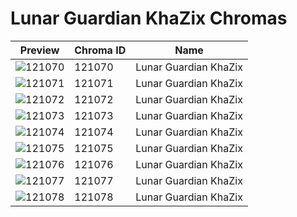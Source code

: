 # Lunar Guardian KhaZix Chromas



| Preview | Chroma ID | Name |
|---------|-----------|------|
| ![121070](https://raw.communitydragon.org/latest/plugins/rcp-be-lol-game-data/global/default/v1/champion-chroma-images/121/121070.png) | 121070 | Lunar Guardian KhaZix |
| ![121071](https://raw.communitydragon.org/latest/plugins/rcp-be-lol-game-data/global/default/v1/champion-chroma-images/121/121071.png) | 121071 | Lunar Guardian KhaZix |
| ![121072](https://raw.communitydragon.org/latest/plugins/rcp-be-lol-game-data/global/default/v1/champion-chroma-images/121/121072.png) | 121072 | Lunar Guardian KhaZix |
| ![121073](https://raw.communitydragon.org/latest/plugins/rcp-be-lol-game-data/global/default/v1/champion-chroma-images/121/121073.png) | 121073 | Lunar Guardian KhaZix |
| ![121074](https://raw.communitydragon.org/latest/plugins/rcp-be-lol-game-data/global/default/v1/champion-chroma-images/121/121074.png) | 121074 | Lunar Guardian KhaZix |
| ![121075](https://raw.communitydragon.org/latest/plugins/rcp-be-lol-game-data/global/default/v1/champion-chroma-images/121/121075.png) | 121075 | Lunar Guardian KhaZix |
| ![121076](https://raw.communitydragon.org/latest/plugins/rcp-be-lol-game-data/global/default/v1/champion-chroma-images/121/121076.png) | 121076 | Lunar Guardian KhaZix |
| ![121077](https://raw.communitydragon.org/latest/plugins/rcp-be-lol-game-data/global/default/v1/champion-chroma-images/121/121077.png) | 121077 | Lunar Guardian KhaZix |
| ![121078](https://raw.communitydragon.org/latest/plugins/rcp-be-lol-game-data/global/default/v1/champion-chroma-images/121/121078.png) | 121078 | Lunar Guardian KhaZix |